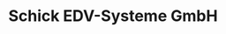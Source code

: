 ---
title: "Schick EDV-Systeme GmbH"
url: /schwanstetten/schick-edv-systeme-gmbh/
shop: Lebensmittel
---